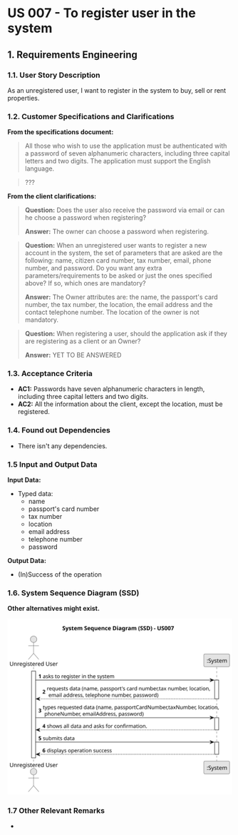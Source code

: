 # US 007 - To register user in the system

## 1. Requirements Engineering

### 1.1. User Story Description

As an unregistered user, I want to register in the system to buy, sell or rent properties.

### 1.2. Customer Specifications and Clarifications

**From the specifications document:**

> All those who wish to use the application must be authenticated with a password of seven alphanumeric characters, including three capital letters and two digits. The application must support the English language.

> ???



**From the client clarifications:**

> **Question:** Does the user also receive the password via email or can he choose a password when registering?
>
> **Answer:** The owner can choose a password when registering.

> **Question:** When an unregistered user wants to register a new account in the system, the set of parameters that are asked are the following: name, citizen card number, tax number, email, phone number, and password. Do you want any extra parameters/requirements to be asked or just the ones specified above? If so, which ones are mandatory?
>
> **Answer:** The Owner attributes are: the name, the passport's card number, the tax number, the location, the email
> address and the contact telephone number. The location of the owner is not mandatory.

> **Question:** When registering a user, should the application ask if they are registering as a client or an Owner?
>
> **Answer:** YET TO BE ANSWERED

### 1.3. Acceptance Criteria

* **AC1:** Passwords have seven alphanumeric characters in length, including three capital letters and two digits.
* **AC2:** All the information about the client, except the location, must be registered.

### 1.4. Found out Dependencies

* There isn't any dependencies.

### 1.5 Input and Output Data

**Input Data:**

* Typed data:
    * name
    * passport's card number
    * tax number
    * location
    * email address
    * telephone number
    * password

**Output Data:**

* (In)Success of the operation

### 1.6. System Sequence Diagram (SSD)

**Other alternatives might exist.**

![System Sequence Diagram - US007](svg/us007-system-sequence-diagram.svg)

### 1.7 Other Relevant Remarks

* 